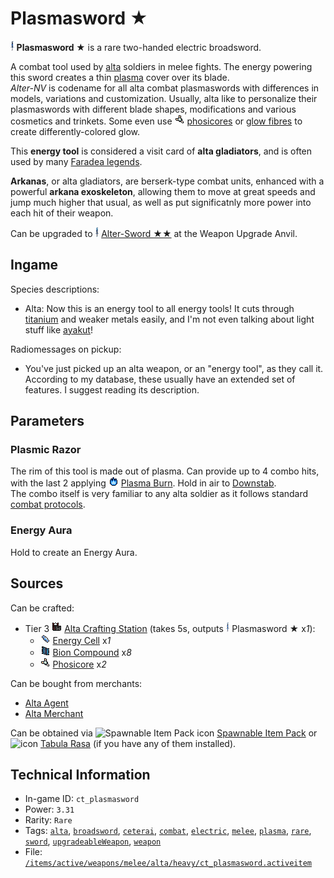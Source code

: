 # Plasmasword ★

<img src="https://raw.githubusercontent.com/Ceterai/Enternia/main/items/active/weapons/melee/alta/heavy/ct_plasmasword.png" alt="Plasmasword ★ icon" loading="lazy" width="auto" height="16px"/> **Plasmasword ★** is a rare two-handed electric broadsword.

A combat tool used by [alta](https://ceterai.github.io/MyEnternia/Wiki/Tags/Alta) soldiers in melee fights. The energy powering this sword creates a thin [plasma](https://ceterai.github.io/MyEnternia/Wiki/Tags/Plasma) cover over its blade.  
_Alter-NV_ is codename for all alta combat plasmaswords with differences in models, variations and customization. Usually, alta like to personalize their plasmaswords with different blade shapes, modifications and various cosmetics and trinkets. Some even use <img src="https://raw.githubusercontent.com/Ceterai/Enternia/main/items/generic/crafting/alta/phosicore.png" alt="Phosicore icon" loading="lazy" width="auto" height="16px"/> [phosicores](https://ceterai.github.io/MyEnternia/Wiki/Phosicore) or [glow fibres](https://ceterai.github.io/MyEnternia/Wiki/glowfibres) to create differently-colored glow.

This **energy tool** is considered a visit card of **alta gladiators**, and is often used by many [Faradea legends](https://ceterai.github.io/MyEnternia/Wiki/FaradeaLegend).

**Arkanas**, or alta gladiators, are berserk-type combat units, enhanced with a powerful **arkana exoskeleton**, allowing them to move at great speeds and jump much higher that usual, as well as put significatnly more power into each hit of their weapon.

Can be upgraded to <img src="https://raw.githubusercontent.com/Ceterai/Enternia/main/items/active/weapons/melee/alta/heavy/ct_plasmasword_2.png" alt="Alter-Sword ★★ icon" loading="lazy" width="auto" height="16px"/> [Alter-Sword ★★](https://ceterai.github.io/MyEnternia/Wiki/Alter-Sword) at the Weapon Upgrade Anvil.

## Ingame

Species descriptions:

- Alta: Now this is an energy tool to all energy tools! It cuts through [titanium](https://ceterai.github.io/MyEnternia/Wiki/Tags/Titanium) and weaker metals easily, and I'm not even talking about light stuff like [ayakut](https://ceterai.github.io/MyEnternia/Wiki/ayakut)!

Radiomessages on pickup:

- You've just picked up an alta weapon, or an "energy tool", as they call it. According to my database, these usually have an extended set of features. I suggest reading its description.

## Parameters

### Plasmic Razor

The rim of this tool is made out of plasma. Can provide up to 4 combo hits, with the last 2 applying <img src="https://raw.githubusercontent.com/Ceterai/Enternia/main/stats/effects/ct_plasma_burn.png" alt="Plasma Burn icon" loading="lazy" width="auto" height="16px"/> [Plasma Burn](https://ceterai.github.io/MyEnternia/Wiki/PlasmaBurn). Hold in air to [Downstab](https://ceterai.github.io/MyEnternia/Wiki/Downstab).  
The combo itself is very familiar to any alta soldier as it follows standard [combat protocols](https://ceterai.github.io/MyEnternia/Wiki/combatprotocols).

### Energy Aura

Hold to create an Energy Aura.

## Sources

Can be crafted:

- Tier 3 ![ ](https://raw.githubusercontent.com/Ceterai/Enternia/main/objects/alta/crafting/crafting_station/icon3.png) [Alta Crafting Station](https://ceterai.github.io/MyEnternia/Wiki/AltaCraftingStation) (takes 5s, outputs <img src="https://raw.githubusercontent.com/Ceterai/Enternia/main/items/active/weapons/melee/alta/heavy/ct_plasmasword.png" alt="Plasmasword ★ icon" loading="lazy" width="auto" height="16px"/> Plasmasword ★ x*1*):
  - <img src="https://raw.githubusercontent.com/Ceterai/Enternia/main/items/generic/crafting/alta/energy_cell.png" alt="Energy Cell icon" loading="lazy" width="auto" height="16px"/> [Energy Cell](https://ceterai.github.io/MyEnternia/Wiki/EnergyCell) x*1*
  - <img src="https://raw.githubusercontent.com/Ceterai/Enternia/main/items/generic/crafting/alta/bion.png" alt="Bion Compound icon" loading="lazy" width="auto" height="16px"/> [Bion Compound](https://ceterai.github.io/MyEnternia/Wiki/BionCompound) x*8*
  - <img src="https://raw.githubusercontent.com/Ceterai/Enternia/main/items/generic/crafting/alta/phosicore.png" alt="Phosicore icon" loading="lazy" width="auto" height="16px"/> [Phosicore](https://ceterai.github.io/MyEnternia/Wiki/Phosicore) x*2*

Can be bought from merchants:

- [Alta Agent](https://ceterai.github.io/MyEnternia/Wiki/AltaAgent)
- [Alta Merchant](https://ceterai.github.io/MyEnternia/Wiki/AltaMerchant)

Can be obtained via <img src="https://raw.githubusercontent.com/Silverfeelin/Starbound-SpawnableItemPack/master/interface/sip/iconSmall.png" alt="Spawnable Item Pack icon" width="18" height="14"/> [Spawnable Item Pack](https://steamcommunity.com/sharedfiles/filedetails/?id=733665104) or <img src="https://steamuserimages-a.akamaihd.net/ugc/263843960696222713/3EC9A7C005541F7D577EBCB8C5736B4EFC9973D6/" alt="icon" width="8" height="12"/> [Tabula Rasa](https://community.playstarbound.com/resources/the-tabula-rasa.3222/) (if you have any of them installed).

## Technical Information

- In-game ID: `ct_plasmasword`
- Power: `3.31`
- Rarity: `Rare`
- Tags: [`alta`](https://ceterai.github.io/MyEnternia/Wiki/Tags/Alta), [`broadsword`](https://ceterai.github.io/MyEnternia/Wiki/Tags/Broadsword), [`ceterai`](https://ceterai.github.io/MyEnternia/Wiki/Tags/Ceterai), [`combat`](https://ceterai.github.io/MyEnternia/Wiki/Tags/Combat), [`electric`](https://ceterai.github.io/MyEnternia/Wiki/Tags/Electric), [`melee`](https://ceterai.github.io/MyEnternia/Wiki/Tags/Melee), [`plasma`](https://ceterai.github.io/MyEnternia/Wiki/Tags/Plasma), [`rare`](https://ceterai.github.io/MyEnternia/Wiki/Tags/Rare), [`sword`](https://ceterai.github.io/MyEnternia/Wiki/Tags/Sword), [`upgradeableWeapon`](https://ceterai.github.io/MyEnternia/Wiki/Tags/UpgradeableWeapon), [`weapon`](https://ceterai.github.io/MyEnternia/Wiki/Tags/Weapon)
- File: [`/items/active/weapons/melee/alta/heavy/ct_plasmasword.activeitem`](https://github.com/Ceterai/Enternia/blob/main/items/active/weapons/melee/alta/heavy/ct_plasmasword.activeitem)
